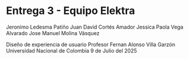 # Entrega 3 - Equipo Elektra

Jeronimo Ledesma Patiño
Juan David Cortés Amador
Jessica Paola Vega Alvarado
Jose Manuel Molina Vásquez

Diseño de experiencia de usuario
Profesor Fernan Alonso Villa Garzón
Universidad Nacional de Colombia
9  de Julio del 2025
